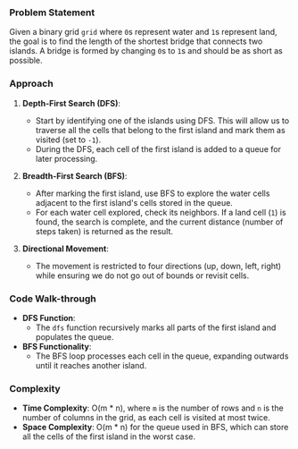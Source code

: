 ### Problem Statement
Given a binary grid `grid` where `0`s represent water and `1`s represent land, the goal is to find the length of the shortest bridge that connects two islands. A bridge is formed by changing `0`s to `1`s and should be as short as possible.

### Approach
1. **Depth-First Search (DFS)**:
   - Start by identifying one of the islands using DFS. This will allow us to traverse all the cells that belong to the first island and mark them as visited (set to `-1`).
   - During the DFS, each cell of the first island is added to a queue for later processing.

2. **Breadth-First Search (BFS)**:
   - After marking the first island, use BFS to explore the water cells adjacent to the first island's cells stored in the queue.
   - For each water cell explored, check its neighbors. If a land cell (`1`) is found, the search is complete, and the current distance (number of steps taken) is returned as the result.

3. **Directional Movement**:
   - The movement is restricted to four directions (up, down, left, right) while ensuring we do not go out of bounds or revisit cells.

### Code Walk-through
- **DFS Function**: 
  - The `dfs` function recursively marks all parts of the first island and populates the queue.
- **BFS Functionality**:
  - The BFS loop processes each cell in the queue, expanding outwards until it reaches another island.

### Complexity
- **Time Complexity**: O(m * n), where `m` is the number of rows and `n` is the number of columns in the grid, as each cell is visited at most twice.
- **Space Complexity**: O(m * n) for the queue used in BFS, which can store all the cells of the first island in the worst case.

